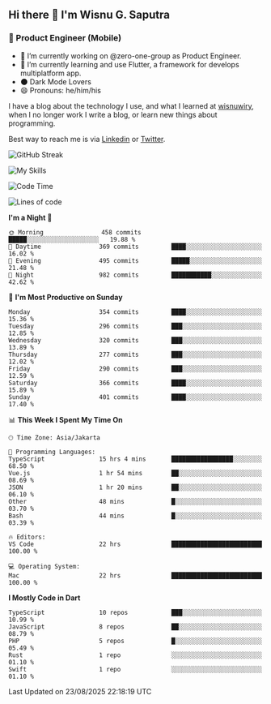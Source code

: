 ## Hi there 👋 I'm Wisnu G. Saputra

### :mobile_phone_off: Product Engineer (Mobile)

- 🔭 I’m currently working on @zero-one-group as Product Engineer.
- 🌱 I’m currently learning and use Flutter, a framework for develops multiplatform app.
- 🌑 Dark Mode Lovers
- 😄 Pronouns: he/him/his

I have a blog about the technology I use, and what I learned at [wisnuwiry](https://wisnuwiry.space/), when I no longer work I write a blog, or learn new things about programming.

Best way to reach me is via [Linkedin](https://www.linkedin.com/in/wisnu-saputra/) or [Twitter](https://twitter.com/wisnuwiry).

![GitHub Streak](https://streak-stats.demolab.com?user=wisnuwiry&theme=dark&hide_border=true)

![My Skills](https://skillicons.dev/icons?i=dart,flutter,kotlin,swift,go,js,css,neovim,git,linux&perline=5)

<!--START_SECTION:waka-->
![Code Time](http://img.shields.io/badge/Code%20Time-2%2C009%20hrs%208%20mins-blue)

![Lines of code](https://img.shields.io/badge/From%20Hello%20World%20I%27ve%20Written-2.8%20million%20lines%20of%20code-blue)

**I'm a Night 🦉** 

```text
🌞 Morning                458 commits         █████░░░░░░░░░░░░░░░░░░░░   19.88 % 
🌆 Daytime                369 commits         ████░░░░░░░░░░░░░░░░░░░░░   16.02 % 
🌃 Evening                495 commits         █████░░░░░░░░░░░░░░░░░░░░   21.48 % 
🌙 Night                  982 commits         ███████████░░░░░░░░░░░░░░   42.62 % 
```
📅 **I'm Most Productive on Sunday** 

```text
Monday                   354 commits         ████░░░░░░░░░░░░░░░░░░░░░   15.36 % 
Tuesday                  296 commits         ███░░░░░░░░░░░░░░░░░░░░░░   12.85 % 
Wednesday                320 commits         ███░░░░░░░░░░░░░░░░░░░░░░   13.89 % 
Thursday                 277 commits         ███░░░░░░░░░░░░░░░░░░░░░░   12.02 % 
Friday                   290 commits         ███░░░░░░░░░░░░░░░░░░░░░░   12.59 % 
Saturday                 366 commits         ████░░░░░░░░░░░░░░░░░░░░░   15.89 % 
Sunday                   401 commits         ████░░░░░░░░░░░░░░░░░░░░░   17.40 % 
```


📊 **This Week I Spent My Time On** 

```text
🕑︎ Time Zone: Asia/Jakarta

💬 Programming Languages: 
TypeScript               15 hrs 4 mins       █████████████████░░░░░░░░   68.50 % 
Vue.js                   1 hr 54 mins        ██░░░░░░░░░░░░░░░░░░░░░░░   08.69 % 
JSON                     1 hr 20 mins        ██░░░░░░░░░░░░░░░░░░░░░░░   06.10 % 
Other                    48 mins             █░░░░░░░░░░░░░░░░░░░░░░░░   03.70 % 
Bash                     44 mins             █░░░░░░░░░░░░░░░░░░░░░░░░   03.39 % 

🔥 Editors: 
VS Code                  22 hrs              █████████████████████████   100.00 % 

💻 Operating System: 
Mac                      22 hrs              █████████████████████████   100.00 % 
```

**I Mostly Code in Dart** 

```text
TypeScript               10 repos            ███░░░░░░░░░░░░░░░░░░░░░░   10.99 % 
JavaScript               8 repos             ██░░░░░░░░░░░░░░░░░░░░░░░   08.79 % 
PHP                      5 repos             █░░░░░░░░░░░░░░░░░░░░░░░░   05.49 % 
Rust                     1 repo              ░░░░░░░░░░░░░░░░░░░░░░░░░   01.10 % 
Swift                    1 repo              ░░░░░░░░░░░░░░░░░░░░░░░░░   01.10 % 
```




 Last Updated on 23/08/2025 22:18:19 UTC
<!--END_SECTION:waka-->
